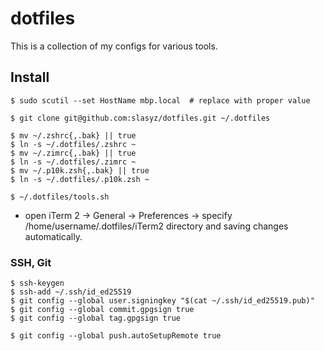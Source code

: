 # dotfiles

This is a collection of my configs for various tools.

## Install

```shell
$ sudo scutil --set HostName mbp.local  # replace with proper value

$ git clone git@github.com:slasyz/dotfiles.git ~/.dotfiles

$ mv ~/.zshrc{,.bak} || true
$ ln -s ~/.dotfiles/.zshrc ~
$ mv ~/.zimrc{,.bak} || true
$ ln -s ~/.dotfiles/.zimrc ~
$ mv ~/.p10k.zsh{,.bak} || true
$ ln -s ~/.dotfiles/.p10k.zsh ~

$ ~/.dotfiles/tools.sh
```

- open iTerm 2 -> General -> Preferences -> specify /home/username/.dotfiles/iTerm2 directory and saving changes automatically.


### SSH, Git

```
$ ssh-keygen 
$ ssh-add ~/.ssh/id_ed25519
$ git config --global user.signingkey "$(cat ~/.ssh/id_ed25519.pub)" 
$ git config --global commit.gpgsign true
$ git config --global tag.gpgsign true

$ git config --global push.autoSetupRemote true
```
